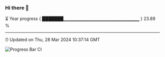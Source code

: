 ### Hi there 👋

⏳ Year progress { ███████▁▁▁▁▁▁▁▁▁▁▁▁▁▁▁▁▁▁▁▁▁▁▁ } 23.89 %

---

⏰ Updated on Thu, 28 Mar 2024 10:37:14 GMT

![Progress Bar CI](https://github.com/IshwaranRudhara/GIT-ACTION/workflows/Progress%20Bar%20CI/badge.svg)
